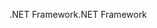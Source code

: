 <span data-ttu-id="3326a-101">.NET Framework</span><span class="sxs-lookup"><span data-stu-id="3326a-101">.NET Framework</span></span>